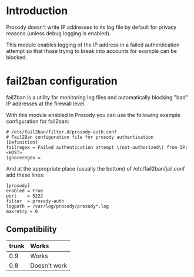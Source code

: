# Introduction #

Prosody doesn't write IP addresses to its log file by default for privacy reasons (unless debug logging is enabled).

This module enables logging of the IP address in a failed authentication attempt so that those trying to break into accounts for example can be blocked.

# fail2ban configuration #

fail2ban is a utility for monitoring log files and automatically blocking "bad" IP addresses at the firewall level.

With this module enabled in Prosody you can use the following example configuration for fail2ban:

```
# /etc/fail2ban/filter.d/prosody-auth.conf
# Fail2Ban configuration file for prosody authentication
[Definition]
failregex = Failed authentication attempt \(not-authorized\) from IP: <HOST>
ignoreregex =
```

And at the appropriate place (usually the bottom) of /etc/fail2ban/jail.conf add these lines:

```
[prosody]
enabled = true
port    = 5222
filter  = prosody-auth
logpath = /var/log/prosody/prosody*.log
maxretry = 6
```

## Compatibility ##
| trunk | Works |
|:------|:------|
| 0.9 | Works |
| 0.8 | Doesn't work |